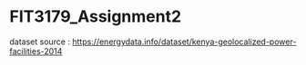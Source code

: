 # FIT3179_Assignment2
dataset source : https://energydata.info/dataset/kenya-geolocalized-power-facilities-2014